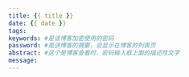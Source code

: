 ```yaml
---
title: {{ title }}
date: {{ date }}
tags: 
keywords: #是该博客加密使用的密码
password: #是该博客的摘要，会显示在博客的列表页
abstract: #这个是博客查看时，密码输入框上面的描述性文字
message: 
---
```

